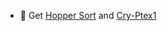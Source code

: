 - 🧹 Get [Hopper Sort](https://github.com/kjutzn/hoppersort) and [Cry-Ptex1](https://github.com/kjutzn/cry-ptex1)
